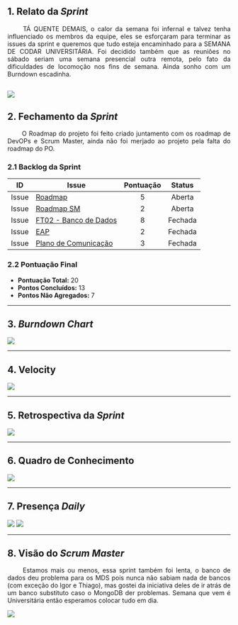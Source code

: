 ## 1. Relato da _Sprint_

<p align="justify">&emsp;&emsp; TÁ QUENTE DEMAIS, o calor da semana foi infernal e talvez tenha influenciado os membros da equipe, eles se esforçaram para terminar as issues da sprint e queremos que tudo esteja encaminhado para a SEMANA DE CODAR UNIVERSITÁRIA. Foi decidido também que as reuniões no sábado seriam uma semana presencial outra remota, pelo fato da dificuldades de locomoção nos fins de semana. Ainda sonho com um Burndown escadinha.
</p>


![](https://media.giphy.com/media/Dgt282fuOmSnC/giphy.gif)
------------

## 2. Fechamento da _Sprint_
<p align="justify">&emsp;&emsp; O Roadmap do projeto foi feito criado juntamento com os roadmap de DevOPs e Scrum Master, ainda não foi merjado ao projeto pela falta do roadmap do PO.
</p>

### 2.1 Backlog da Sprint

| ID | Issue | Pontuação|Status |
|:--:| ------- | :----: | :----: |
| Issue | [Roadmap](https://github.com/fga-eps-mds/2019.2-arbc/issues/20) | 5|Aberta |
| Issue | [Roadmap SM](https://github.com/fga-eps-mds/2019.2-arbc/issues/31) |2| Aberta |
| Issue | [FT02 - Banco de Dados](https://github.com/fga-eps-mds/2019.2-arbc/issues/24)|8| Fechada |
| Issue | [EAP](https://github.com/fga-eps-mds/2019.2-arbc/issues/37) | 2|Fechada |
| Issue | [Plano de Comunicação](https://github.com/fga-eps-mds/2019.2-arbc/issues/55) |3| Fechada |

### 2.2 Pontuação Final

* __Pontuação Total:__ 20
* __Pontos Concluídos:__ 13
* __Pontos Não Agregados:__ 7

------------

## 3. _Burndown Chart_


![](https://i.ibb.co/f4ZYqtX/bd3.png)

------------

## 4. Velocity

![](https://i.ibb.co/2grhT5c/v3-1.png)

------------

## 5. Retrospectiva da _Sprint_

![](https://i.ibb.co/pZszKx5/res3.png)

------------

## 6. Quadro de Conhecimento

![](https://i.ibb.co/VScZ3r4/conh3.png)

----

## 7. Presença _Daily_

![](https://i.ibb.co/YX4js6n/Captura-de-tela-de-2019-11-17-16-12-32.png)
![](https://i.ibb.co/s9XYNSM/Captura-de-tela-de-2019-11-17-16-12-45.png)

---------

## 8. Visão do _Scrum Master_

<p align="justify">&emsp;&emsp; Estamos mais ou menos, essa sprint também foi lenta, o banco de dados deu problema para os MDS pois nunca não sabiam nada de bancos (com exceção do Igor e Thiago), mas gostei da iniciativa deles de ir atrás de um banco substituto caso o MongoDB der problemas. Semana que vem é Universitária então esperamos colocar tudo em dia. </p>

![](https://media.giphy.com/media/AYP77klN85gWY/giphy.gif)
